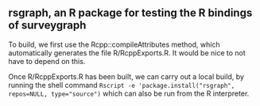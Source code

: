 ## rsgraph, an R package for testing the R bindings of surveygraph

To build, we first use the Rcpp::compileAttributes method, which automatically
generates the file R/RcppExports.R. It would be nice to not have to depend on 
this.

Once R/RcppExports.R has been built, we can carry out a local build, by running
the shell command `Rscript -e 'package.install("rsgraph", repos=NULL, type="source")`
which can also be run from the R interpreter.

